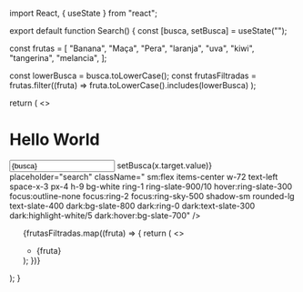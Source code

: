 import React, { useState } from "react";

export default function Search() {
const [busca, setBusca] = useState("");

const frutas = [
"Banana",
"Maça",
"Pera",
"laranja",
"uva",
"kiwi",
"tangerina",
"melancia",
];

const lowerBusca = busca.toLowerCase();
const frutasFiltradas = frutas.filter((fruta) =>
fruta.toLowerCase().includes(lowerBusca)
);

return (
<>
<h1>Hello World</h1>
<div className="mt-6">
<input
type="text"
value={busca}
onChange={(x) => setBusca(x.target.value)}
placeholder="search"
className=" sm:flex items-center w-72 text-left space-x-3 px-4 h-9 bg-white ring-1 ring-slate-900/10 hover:ring-slate-300 focus:outline-none focus:ring-2 focus:ring-sky-500 shadow-sm rounded-lg text-slate-400 dark:bg-slate-800 dark:ring-0 dark:text-slate-300 dark:highlight-white/5 dark:hover:bg-slate-700"
/>
</div>
<ul>
{frutasFiltradas.map((fruta) => {
return (
<>
<ul className="list-disc">
<li className="ml-4" key={fruta}>
{fruta}
</li>
</ul>
</>
);
})}
</ul>
</>
);
}
